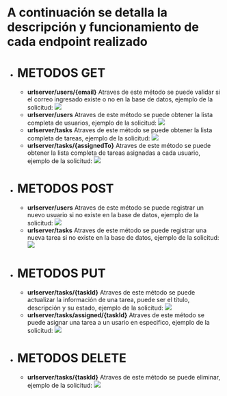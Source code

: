 # A continuación se detalla la descripción y funcionamiento de cada endpoint realizado

- # METODOS GET
  - **urlserver/users/{email}**
    Atraves de este método se puede validar si el correo ingresado existe o no en la base de datos, ejemplo de la solicitud:
    ![](documentation/validateUser.png)
  - **urlserver/users**
    Atraves de este método se puede obtener la lista completa de usuarios, ejemplo de la solicitud:
    ![](documentation/getUsers.png)
  - **urlserver/tasks**
    Atraves de este método se puede obtener la lista completa de tareas, ejemplo de la solicitud:
    ![](documentation/getTasks.png)
  - **urlserver/tasks/{assignedTo}**
    Atraves de este método se puede obtener la lista completa de tareas asignadas a cada usuario, ejemplo de la solicitud:
    ![](documentation/getTasksUser.png)
- # METODOS POST
  - **urlserver/users**
    Atraves de este método se puede registrar un nuevo usuario si no existe en la base de datos, ejemplo de la solicitud:
    ![](documentation/registerUser.png)
  - **urlserver/tasks**
    Atraves de este método se puede registrar una nueva tarea si no existe en la base de datos, ejemplo de la solicitud:
    ![](documentation/registerTask.png)
- # METODOS PUT
  - **urlserver/tasks/{taskId}**
    Atraves de este método se puede actualizar la información de una tarea, puede ser el título, descripción y su estado, ejemplo de la solicitud:
    ![](documentation/updateTask.png)
  - **urlserver/tasks/assigned/{taskId}**
    Atraves de este método se puede asignar una tarea a un usario en especifico, ejemplo de la solicitud:
    ![](documentation/assignedTask.png)
- # METODOS DELETE
  - **urlserver/tasks/{taskId}**
    Atraves de este método se puede eliminar, ejemplo de la solicitud:
    ![](documentation/deleteTask.png)

